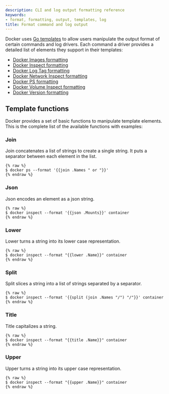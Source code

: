 ```yaml
---
description: CLI and log output formatting reference
keywords:
- format, formatting, output, templates, log
title: Format command and log output
---
```


Docker uses [Go templates](https://golang.org/pkg/text/template/) to allow users manipulate the output format
of certain commands and log drivers. Each command a driver provides a detailed
list of elements they support in their templates:

- [Docker Images formatting](../reference/commandline/images.md#formatting)
- [Docker Inspect formatting](../reference/commandline/inspect.md#examples)
- [Docker Log Tag formatting](logging/log_tags.md)
- [Docker Network Inspect formatting](../reference/commandline/network_inspect.md)
- [Docker PS formatting](../reference/commandline/ps.md#formatting)
- [Docker Volume Inspect formatting](../reference/commandline/volume_inspect.md)
- [Docker Version formatting](../reference/commandline/version.md#examples)

## Template functions

Docker provides a set of basic functions to manipulate template elements.
This is the complete list of the available functions with examples:

### Join

Join concatenates a list of strings to create a single string.
It puts a separator between each element in the list.

	{% raw %}
	$ docker ps --format '{{join .Names " or "}}'
	{% endraw %}

### Json

Json encodes an element as a json string.

	{% raw %}
	$ docker inspect --format '{{json .Mounts}}' container
	{% endraw %}

### Lower

Lower turns a string into its lower case representation.

	{% raw %}
	$ docker inspect --format "{{lower .Name}}" container
	{% endraw %}

### Split

Split slices a string into a list of strings separated by a separator.

	{% raw %}
	$ docker inspect --format '{{split (join .Names "/") "/"}}' container
	{% endraw %}

### Title

Title capitalizes a string.

	{% raw %}
	$ docker inspect --format "{{title .Name}}" container
	{% endraw %}

### Upper

Upper turns a string into its upper case representation.

	{% raw %}
	$ docker inspect --format "{{upper .Name}}" container
	{% endraw %}
